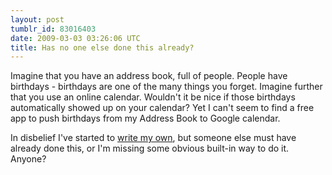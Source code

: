 ```yaml
---
layout: post
tumblr_id: 83016403
date: 2009-03-03 03:26:06 UTC
title: Has no one else done this already?
---
```


Imagine that you have an address book, full of people. People have
birthdays - birthdays are one of the many things you forget. Imagine
further that you use an online calendar. Wouldn't it be nice if those
birthdays automatically showed up on your calendar? Yet I can't seem to
find a free app to push birthdays from my Address Book to Google
calendar.

In disbelief I've started to [write my
own](http://github.com/nparry/birthdaysync/tree/master), but someone else must
have already done this, or I'm missing some obvious built-in way to do it.
Anyone?

